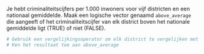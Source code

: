 Je hebt criminaliteitscijfers per 1.000 inwoners voor vijf districten en een nationaal gemiddelde. Maak een logische vector genaamd `above_average` die aangeeft of het criminaliteitscijfer van elk district boven het nationale gemiddelde ligt (TRUE) of niet (FALSE).

```R
# Gebruik een vergelijkingsoperator om elk district te vergelijken met het nationaal gemiddelde
# Ken het resultaat toe aan above_average
```
